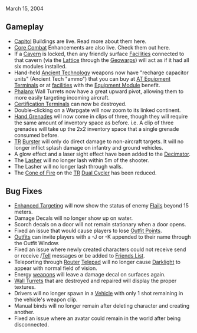 March 15, 2004

## Gameplay

- [Capitol](Capitol.md) Buildings are live. Read more about them here.
- [Core Combat](Core_Combat.md) Enhancements are also live. Check them out here.
- If a [Cavern](../Cavern.md) is locked, then any friendly surface
  [Facilities](Facilities.md) connected to that cavern (via the
  [Lattice](Lattice.md) through the [Geowarps](Geowarp.md)) will act as if it
  had all six modules installed.
- Hand-held [Ancient Technology](Ancient_Technology.md) weapons now have
  "recharge capacitor units" (Ancient Tech "ammo") that you can buy at
  [AT Equipment Terminals](Ancient_Equipment_Terminal.md) or at
  [facilities](../locations/Facilities.md) with the
  [Equipment Module](Equipment_Module.md) benefit.
- [Phalanx](Phalanx.md) Wall Turrets now have a great upward pivot, allowing
  them to more easily targeting incoming aircraft.
- [Certification Terminals](Certification_Terminal.md) can now be destroyed.
- Double-clicking on a Warpgate will now zoom to its linked continent.
- [Hand Grenades](Hand_Grenade.md) will now come in clips of three, though they
  will require the same amount of inventory space as before. i.e. A clip of
  three grenades will take up the 2x2 inventory space that a single grenade
  consumed before.
- [TR](../etc/Terran_Republic.md) [Burster](Burster.md) will only do direct
  damage to non-aircraft targets. It will no longer inflict splash damage on
  infantry and ground vehicles.
- A glow effect and a laser sight effect have been added to the
  [Decimator](Decimator.md).
- The [Lasher](Lasher.md) will no longer lash within 5m of the shooter.
- The Lasher will no longer lash through walls.
- The [Cone of Fire](Cone_of_Fire.md) on the [TR](../etc/Terran_Republic.md)
  [Dual Cycler](../Dual_Cycler.md) has been reduced.

## Bug Fixes

- [Enhanced Targeting](Enhanced_Targeting.md) will now show the status of enemy
  [Flails](Flail.md) beyond 15 meters.
- Damage Decals will no longer show up on water.
- Scorch decals on a door will not remain stationary when a door opens.
- Fixed an issue that would cause players to lose
  [Outfit Points](Outfit_Points.md).
- [Outfits](Outfit.md) can invite players with a -J or -K appended to their name
  through the Outfit Window.
- Fixed an issue where newly created characters could not receive send or
  receive /[Tell](Tell.md) messages or be added to
  [Friends List](Friends_List.md).
- Teleporting through [Router](Router.md) [Telepad](Telepad.md) will no longer
  cause [Darklight](Darklight.md) to appear with normal field of vision.
- Energy [weapons](../weapons/Weapon.md) will leave a damage decal on surfaces
  again.
- [Wall Turrets](Phalanx.md) that are destroyed and repaired will display the
  proper textures.
- Drivers will no longer spawn in a [Vehicle](Vehicle.md) with only 1 shot
  remaining in the vehicle's weapon clip.
- Manual binds will no longer remain after deleting character and creating
  another.
- Fixed an issue where an avatar could remain in the world after being
  disconnected.

<!--[category:Patches](category:Patches.md)-->
